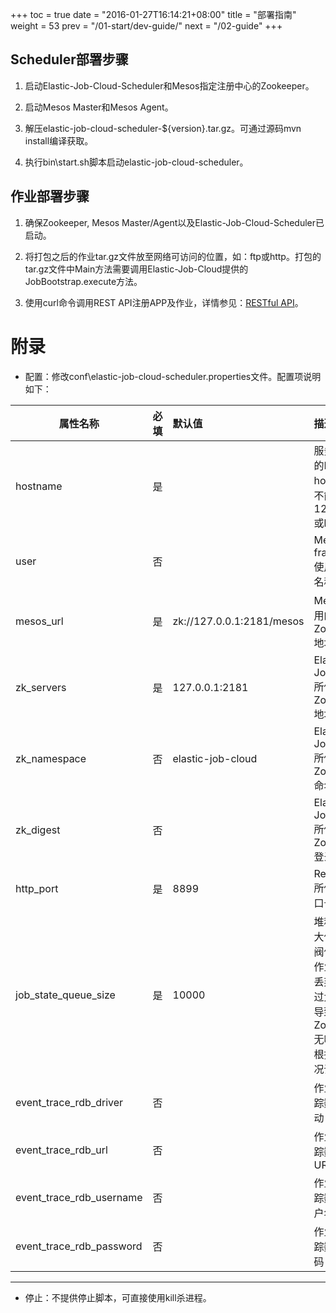 +++
toc = true
date = "2016-01-27T16:14:21+08:00"
title = "部署指南"
weight = 53
prev = "/01-start/dev-guide/"
next = "/02-guide"
+++

## Scheduler部署步骤

1. 启动Elastic-Job-Cloud-Scheduler和Mesos指定注册中心的Zookeeper。

2. 启动Mesos Master和Mesos Agent。

3. 解压elastic-job-cloud-scheduler-${version}.tar.gz。可通过源码mvn install编译获取。

4. 执行bin\start.sh脚本启动elastic-job-cloud-scheduler。

## 作业部署步骤

1. 确保Zookeeper, Mesos Master/Agent以及Elastic-Job-Cloud-Scheduler已启动。

2. 将打包之后的作业tar.gz文件放至网络可访问的位置，如：ftp或http。打包的tar.gz文件中Main方法需要调用Elastic-Job-Cloud提供的JobBootstrap.execute方法。

3. 使用curl命令调用REST API注册APP及作业，详情参见：[RESTful API](/02-guide/cloud-restful-api)。

# 附录

* 配置：修改conf\elastic-job-cloud-scheduler.properties文件。配置项说明如下：

| 属性名称                          | 必填     | 默认值                      | 描述                                                                                        |
| -------------------------------- |:--------|:----------------------------|:-------------------------------------------------------------------------------------------|
| hostname                         | 是    |                             | 服务器真实的IP或hostname，不能是127.0.0.1或localhost                                   |
| user                             | 否      |                             | Mesos framework使用的用户名称                                                              |
| mesos_url                        | 是    | zk://127.0.0.1:2181/mesos   | Mesos所使用的Zookeeper地址                                                               |
| zk_servers                       | 是    | 127.0.0.1:2181              | Elastic-Job-Cloud所使用的Zookeeper地址                                                   |
| zk_namespace                     | 否      | elastic-job-cloud           | Elastic-Job-Cloud所使用的Zookeeper命名空间                                                |
| zk_digest                        | 否      |                             | Elastic-Job-Cloud所使用的Zookeeper登录凭证                                                |
| http_port                        | 是    | 8899                        | Restful API所使用的端口号                                                                   |
| job_state_queue_size             | 是    | 10000                       | 堆积作业最大值, 超过此阀值的堆积作业将直接丢弃。阀值过大可能会导致Zookeeper无响应，应根据实测情况调整  |
| event_trace_rdb_driver           | 否      |                             | 作业事件追踪数据库驱动                                                                         |
| event_trace_rdb_url              | 否      |                             | 作业事件追踪数据库URL                                                                         |
| event_trace_rdb_username         | 否      |                             | 作业事件追踪数据库用户名                                                                       |
| event_trace_rdb_password         | 否      |                             | 作业事件追踪数据库密码                                                                         |

***

* 停止：不提供停止脚本，可直接使用kill杀进程。